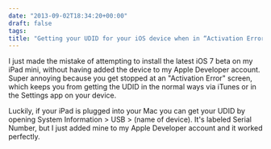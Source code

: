 ```yaml
---
date: "2013-09-02T18:34:20+00:00"
draft: false
tags: 
title: "Getting your UDID for your iOS device when in “Activation Error”"
---
```

I just made the mistake of attempting to install the latest iOS 7 beta on my iPad mini, without having added the device to my Apple Developer account. Super annoying because you get stopped at an "Activation Error" screen, which keeps you from getting the UDID in the normal ways via iTunes or in the Settings app on your device.

Luckily, if your iPad is plugged into your Mac you can get your UDID by opening System Information > USB > (name of device). It's labeled Serial Number, but I just added mine to my Apple Developer account and it worked perfectly.
